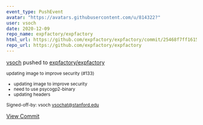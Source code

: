 ```yaml
---
event_type: PushEvent
avatar: "https://avatars.githubusercontent.com/u/814322?"
user: vsoch
date: 2020-12-09
repo_name: expfactory/expfactory
html_url: https://github.com/expfactory/expfactory/commit/25468f7ff1615144213909248ac8cd54ae5405a3
repo_url: https://github.com/expfactory/expfactory
---
```


<a href='https://github.com/vsoch' target='_blank'>vsoch</a> pushed to <a href='https://github.com/expfactory/expfactory' target='_blank'>expfactory/expfactory</a>

<small>updating image to improve security (#133)

* updating image to improve security
* need to use psycogp2-binary
* updating headers

Signed-off-by: vsoch <vsochat@stanford.edu></small>

<a href='https://github.com/expfactory/expfactory/commit/25468f7ff1615144213909248ac8cd54ae5405a3' target='_blank'>View Commit</a>